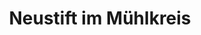 ---
title: Neustift im Mühlkreis
url: /neustift-im-muehlkreis/
latitude: 48.503
longitude: 13.756
---